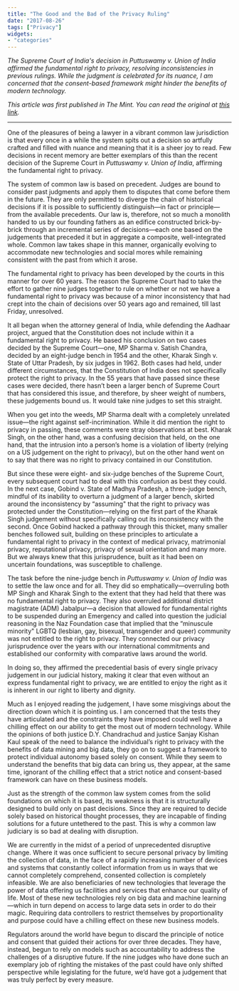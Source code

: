 ```yaml
---
title: "The Good and the Bad of the Privacy Ruling"
date: "2017-08-26"
tags: ["Privacy"]
widgets: 
- "categories"
---
```


*The Supreme Court of India's decision in Puttuswamy v. Union of India affirmed the fundamental right to privacy, resolving inconsistencies in previous rulings. While the judgment is celebrated for its nuance, I am concerned that the consent-based framework might hinder the benefits of modern technology.*
<!--more-->
*This article was first published in The Mint. You can read the original at [this link](https://www.livemint.com/Opinion/CTEJVl3bEVNe1JKPOHxQeM/The-good-and-the-bad-of-the-privacy-ruling.html).*

---

One of the pleasures of being a lawyer in a vibrant common law jurisdiction is that every once in a while the system spits out a decision so artfully crafted and filled with nuance and meaning that it is a sheer joy to read. Few decisions in recent memory are better exemplars of this than the recent decision of the Supreme Court in *Puttuswamy v. Union of India*, affirming the fundamental right to privacy.

The system of common law is based on precedent. Judges are bound to consider past judgments and apply them to disputes that come before them in the future. They are only permitted to diverge the chain of historical decisions if it is possible to sufficiently distinguish—in fact or principle—from the available precedents. Our law is, therefore, not so much a monolith handed to us by our founding fathers as an edifice constructed brick-by-brick through an incremental series of decisions—each one based on the judgements that preceded it but in aggregate a composite, well-integrated whole. Common law takes shape in this manner, organically evolving to accommodate new technologies and social mores while remaining consistent with the past from which it arose.

The fundamental right to privacy has been developed by the courts in this manner for over 60 years. The reason the Supreme Court had to take the effort to gather nine judges together to rule on whether or not we have a fundamental right to privacy was because of a minor inconsistency that had crept into the chain of decisions over 50 years ago and remained, till last Friday, unresolved.

It all began when the attorney general of India, while defending the Aadhaar project, argued that the Constitution does not include within it a fundamental right to privacy. He based his conclusion on two cases decided by the Supreme Court—one, MP Sharma v. Satish Chandra, decided by an eight-judge bench in 1954 and the other, Kharak Singh v. State of Uttar Pradesh, by six judges in 1962. Both cases had held, under different circumstances, that the Constitution of India does not specifically protect the right to privacy. In the 55 years that have passed since these cases were decided, there hasn’t been a larger bench of Supreme Court that has considered this issue, and therefore, by sheer weight of numbers, these judgements bound us. It would take nine judges to set this straight.

When you get into the weeds, MP Sharma dealt with a completely unrelated issue—the right against self-incrimination. While it did mention the right to privacy in passing, these comments were stray observations at best. Kharak Singh, on the other hand, was a confusing decision that held, on the one hand, that the intrusion into a person’s home is a violation of liberty (relying on a US judgement on the right to privacy), but on the other hand went on to say that there was no right to privacy contained in our Constitution.

But since these were eight- and six-judge benches of the Supreme Court, every subsequent court had to deal with this confusion as best they could. In the next case, Gobind v. State of Madhya Pradesh, a three-judge bench, mindful of its inability to overturn a judgment of a larger bench, skirted around the inconsistency by “assuming" that the right to privacy was protected under the Constitution—relying on the first part of the Kharak Singh judgement without specifically calling out its inconsistency with the second. Once Gobind hacked a pathway through this thicket, many smaller benches followed suit, building on these principles to articulate a fundamental right to privacy in the context of medical privacy, matrimonial privacy, reputational privacy, privacy of sexual orientation and many more. But we always knew that this jurisprudence, built as it had been on uncertain foundations, was susceptible to challenge.

The task before the nine-judge bench in *Puttuswamy v. Union of India* was to settle the law once and for all. They did so emphatically—overruling both MP Singh and Kharak Singh to the extent that they had held that there was no fundamental right to privacy. They also overruled additional district magistrate (ADM) Jabalpur—a decision that allowed for fundamental rights to be suspended during an Emergency and called into question the judicial reasoning in the Naz Foundation case that implied that the “minuscule minority" LGBTQ (lesbian, gay, bisexual, transgender and queer) community was not entitled to the right to privacy. They connected our privacy jurisprudence over the years with our international commitments and established our conformity with comparative laws around the world.

In doing so, they affirmed the precedential basis of every single privacy judgement in our judicial history, making it clear that even without an express fundamental right to privacy, we are entitled to enjoy the right as it is inherent in our right to liberty and dignity.

Much as I enjoyed reading the judgement, I have some misgivings about the direction down which it is pointing us. I am concerned that the tests they have articulated and the constraints they have imposed could well have a chilling effect on our ability to get the most out of modern technology. While the opinions of both justice D.Y. Chandrachud and justice Sanjay Kishan Kaul speak of the need to balance the individual’s right to privacy with the benefits of data mining and big data, they go on to suggest a framework to protect individual autonomy based solely on consent. While they seem to understand the benefits that big data can bring us, they appear, at the same time, ignorant of the chilling effect that a strict notice and consent-based framework can have on these business models.

Just as the strength of the common law system comes from the solid foundations on which it is based, its weakness is that it is structurally designed to build only on past decisions. Since they are required to decide solely based on historical thought processes, they are incapable of finding solutions for a future untethered to the past. This is why a common law judiciary is so bad at dealing with disruption.

We are currently in the midst of a period of unprecedented disruptive change. Where it was once sufficient to secure personal privacy by limiting the collection of data, in the face of a rapidly increasing number of devices and systems that constantly collect information from us in ways that we cannot completely comprehend, consented collection is completely infeasible. We are also beneficiaries of new technologies that leverage the power of data offering us facilities and services that enhance our quality of life. Most of these new technologies rely on big data and machine learning—which in turn depend on access to large data sets in order to do their magic. Requiring data controllers to restrict themselves by proportionality and purpose could have a chilling effect on these new business models.

Regulators around the world have begun to discard the principle of notice and consent that guided their actions for over three decades. They have, instead, begun to rely on models such as accountability to address the challenges of a disruptive future. If the nine judges who have done such an exemplary job of righting the mistakes of the past could have only shifted perspective while legislating for the future, we’d have got a judgement that was truly perfect by every measure.

